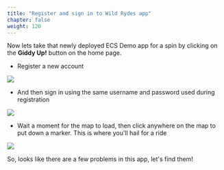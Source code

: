 ```yaml
---
title: "Register and sign in to Wild Rydes app"
chapter: false
weight: 120
---
```


Now lets take that newly deployed ECS Demo app for a spin by clicking on the **Giddy Up!** button on the home page. 

* Register a new account

![](/images/mod22-001.png)

* And then sign in using the same username and password used during registration 

![](/images/mod22-002.png)

* Wait a moment for the map to load, then click anywhere on the map to put down a marker. This is where you'll hail for a ride

![](/images/mod22-003.png)

So, looks like there are a few problems in this app, let's find them!





